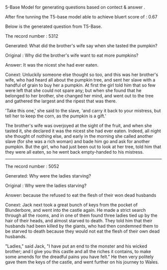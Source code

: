 5-Base Model for generating questions based on contect & answer .

After fine tunning the T5-base model able to achieve bluert score of : 0.67


Below is the generated question from T5-Base.

The record number : 5312

Generated:  What did the brother's wife say when she tasted the pumpkin?

Original :  Why did the brother's wife want to eat more pumpkins?

Answer:  It was the nicest she had ever eaten.

Conext:  Unluckily someone else thought so too, and this was her brother's wife,
who had heard all about the pumpkin tree, and sent her slave with a
handful of grain to buy her a pumpkin. At first the girl told him that
so few were left that she could not spare any; but when she found that
he belonged to her brother, she changed her mind, and went out to the
tree and gathered the largest and the ripest that was there.

'Take this one,' she said to the slave, 'and carry it back to your
mistress, but tell her to keep the corn, as the pumpkin is a gift.'

The brother's wife was overjoyed at the sight of the fruit, and when she
tasted it, she declared it was the nicest she had ever eaten. Indeed,
all night she thought of nothing else, and early in the morning she
called another slave (for she was a rich woman) and bade him go and ask
for another pumpkin. But the girl, who had just been out to look at her
tree, told him that they were all eaten, so he went back empty-handed to
his mistress.

****************************************************************************************************
The record number : 5052

Generated:  Why were the ladies starving?

Original :  Why were the ladies starving?

Answer:  because the refused to eat the flesh of their won dead husbands


Conext:  Jack next took a great bunch of keys from the pocket of Blunderbore,
and went into the castle again. He made a strict search through all
the rooms, and in one of them found three ladies tied up by the hair
of their heads, and almost starved to death. They told him that their
husbands had been killed by the giants, who had then condemned them to
be starved to death because they would not eat the flesh of their own
dead husbands.

"Ladies," said Jack, "I have put an end to the monster and his wicked
brother; and I give you this castle and all the riches it contains, to
make some amends for the dreadful pains you have felt." He then very
politely gave them the keys of the castle, and went further on his
journey to Wales.
